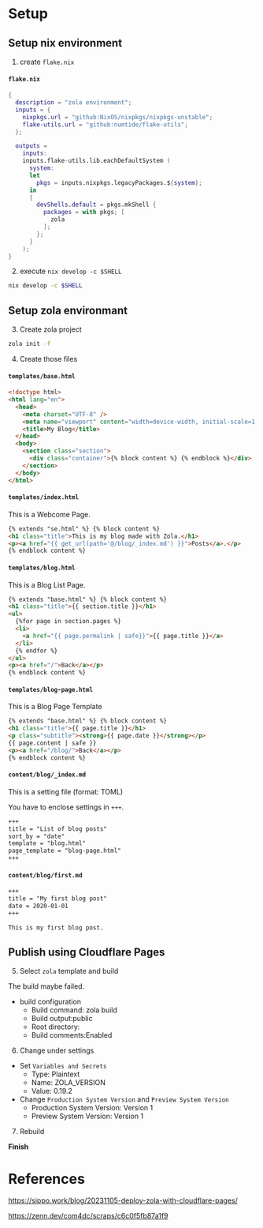# Setup

## Setup nix environment

1. create `flake.nix`

#### `flake.nix`

```nix
{
  description = "zola environment";
  inputs = {
    nixpkgs.url = "github:NixOS/nixpkgs/nixpkgs-unstable";
    flake-utils.url = "github:numtide/flake-utils";
  };

  outputs =
    inputs:
    inputs.flake-utils.lib.eachDefaultSystem (
      system:
      let
        pkgs = inputs.nixpkgs.legacyPackages.${system};
      in
      {
        devShells.default = pkgs.mkShell {
          packages = with pkgs; [
            zola
          ];
        };
      }
    );
}
```

2. execute `nix develop -c $SHELL`

```sh
nix develop -c $SHELL
```

## Setup zola environmant

3. Create zola project

```sh
zola init -f
```

4. Create those files

#### `templates/base.html`

```html
<!doctype html>
<html lang="en">
  <head>
    <meta charset="UTF-8" />
    <meta name="viewport" content="width=device-width, initial-scale=1.0" />
    <title>My Blog</title>
  </head>
  <body>
    <section class="section">
      <div class="container">{% block content %} {% endblock %}</div>
    </section>
  </body>
</html>
```

#### `templates/index.html`

This is a Webcome Page.

```html
{% extends "se.html" %} {% block content %}
<h1 class="title">This is my blog made with Zola.</h1>
<p><a href="{{ get_url(path='@/blog/_index.md') }}">Posts</a>.</p>
{% endblock content %}
```

#### `templates/blog.html`

This is a Blog List Page.

```html
{% extends "base.html" %} {% block content %}
<h1 class="title">{{ section.title }}</h1>
<ul>
  {%for page in section.pages %}
  <li>
    <a href="{{ page.permalink | safe}}">{{ page.title }}</a>
  </li>
  {% endfor %}
</ul>
<p><a href="/">Back</a></p>
{% endblock content %}
```

#### `templates/blog-page.html`

This is a Blog Page Template

```html
{% extends "base.html" %} {% block content %}
<h1 class="title">{{ page.title }}</h1>
<p class="subtitle"><strong>{{ page.date }}</strong></p>
{{ page.content | safe }}
<p><a href="/blog/">Back</a></p>
{% endblock content %}
```

#### `content/blog/_index.md`

This is a setting file (format: TOML)

You have to enclose settings in `+++`.

```markdown
+++
title = "List of blog posts"
sort_by = "date"
template = "blog.html"
page_template = "blog-page.html"
+++
```

#### `content/blog/first.md`

```markdown
+++
title = "My first blog post"
date = 2020-01-01
+++

This is my first blog post.
```

## Publish using Cloudflare Pages

5. Select `zola` template and build

The build maybe failed.

- build configuration
  - Build command: zola build
  - Build output:public
  - Root directory:
  - Build comments:Enabled

6. Change under settings

- Set `Variables and Secrets`
  - Type: Plaintext
  - Name: ZOLA_VERSION
  - Value: 0.19.2
- Change `Production System Version` and `Preview System Version`
  - Production System Version: Version 1
  - Preview System Version: Version 1

7. Rebuild

**Finish**

# References

https://sippo.work/blog/20231105-deploy-zola-with-cloudflare-pages/

https://zenn.dev/com4dc/scraps/c6c0f5fb87a1f9
